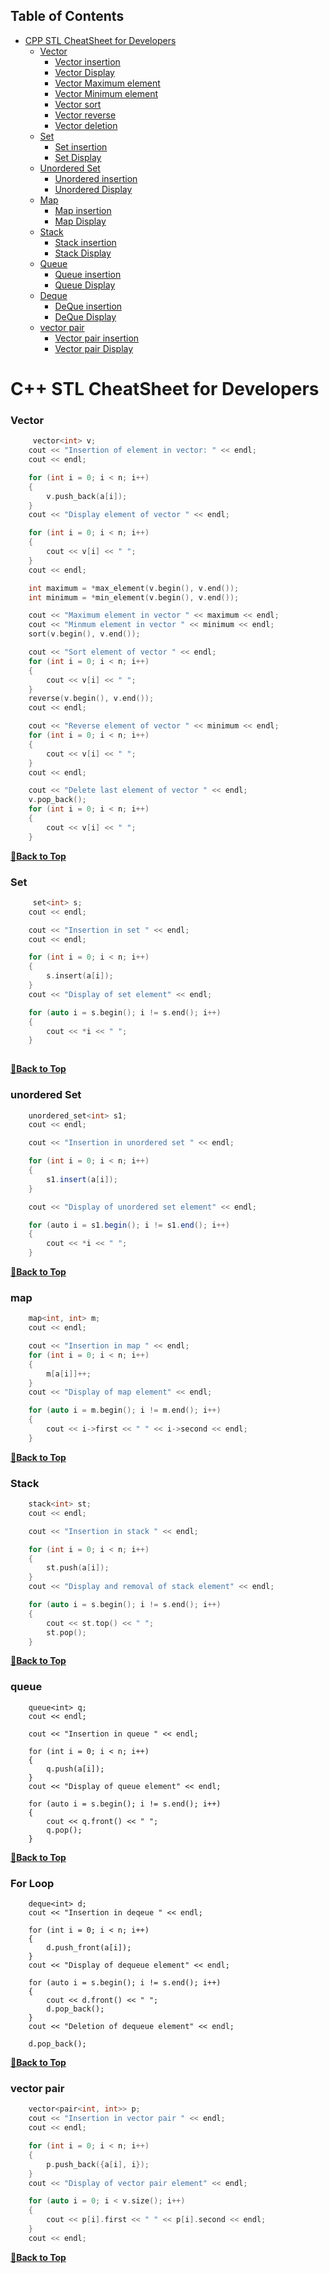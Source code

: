 ## Table of Contents

- [CPP STL CheatSheet for Developers](#cpp-stl-cheatsheet-for-developers)
	- [Vector](#vector)
		- [Vector insertion](#insertion-in-vector)
		- [Vector Display](#display-vector)
		- [Vector Maximum element](#vector-max)
		- [Vector Minimum element](#vector-min)
		- [Vector sort](#vector-sort)
		- [Vector reverse](#vector-reverse)
		- [Vector deletion](#vector-delete)
	- [Set](#set)
		- [Set insertion](#insertion-in-set)
		- [Set Display](#display-set)
	- [Unordered Set](#unordered-set)
		- [Unordered insertion](#insertion-in-unorderedset)
		- [Unordered Display](#display-unordered-set)
	- [Map](#map)
		- [Map insertion](#insertion-in-map)
		- [Map Display](#display-map)
	- [Stack](#set)
		- [Stack insertion](#insertion-in-stack)
		- [Stack Display](#display-stack)
	- [Queue](#queue)
		- [Queue insertion](#insertion-in-queue)
		- [Queue Display](#display-queue)
	- [Deque](#deque)
		- [DeQue insertion](#insertion-in-deque)
		- [DeQue Display](#display-deque)
    - [vector pair](#vector-pair)
		- [Vector pair insertion](#insertion-in-vector-pair)
		- [Vector pair Display](#display-vector-pair)


# C++ STL CheatSheet for Developers


### Vector

```cpp
     vector<int> v;
    cout << "Insertion of element in vector: " << endl;
    cout << endl;

    for (int i = 0; i < n; i++)
    {
        v.push_back(a[i]);
    }
    cout << "Display element of vector " << endl;

    for (int i = 0; i < n; i++)
    {
        cout << v[i] << " ";
    }
    cout << endl;

    int maximum = *max_element(v.begin(), v.end());
    int minimum = *min_element(v.begin(), v.end());

    cout << "Maximum element in vector " << maximum << endl;
    cout << "Minmum element in vector " << minimum << endl;
    sort(v.begin(), v.end());

    cout << "Sort element of vector " << endl;
    for (int i = 0; i < n; i++)
    {
        cout << v[i] << " ";
    }
    reverse(v.begin(), v.end());
    cout << endl;

    cout << "Reverse element of vector " << minimum << endl;
    for (int i = 0; i < n; i++)
    {
        cout << v[i] << " ";
    }
    cout << endl;

    cout << "Delete last element of vector " << endl;
    v.pop_back();
    for (int i = 0; i < n; i++)
    {
        cout << v[i] << " ";
    }
```

**[🔼Back to Top](#table-of-contents)**

### Set

```cpp
	 set<int> s;
    cout << endl;

    cout << "Insertion in set " << endl;
    cout << endl;

    for (int i = 0; i < n; i++)
    {
        s.insert(a[i]);
    }
    cout << "Display of set element" << endl;

    for (auto i = s.begin(); i != s.end(); i++)
    {
        cout << *i << " ";
    }
  

```

**[🔼Back to Top](#table-of-contents)**

### unordered Set

```java
	unordered_set<int> s1;
    cout << endl;

    cout << "Insertion in unordered set " << endl;

    for (int i = 0; i < n; i++)
    {
        s1.insert(a[i]);
    }

    cout << "Display of unordered set element" << endl;

    for (auto i = s1.begin(); i != s1.end(); i++)
    {
        cout << *i << " ";
    }

```

**[🔼Back to Top](#table-of-contents)**


### map

```cpp
	map<int, int> m;
    cout << endl;

    cout << "Insertion in map " << endl;
    for (int i = 0; i < n; i++)
    {
        m[a[i]]++;
    }
    cout << "Display of map element" << endl;

    for (auto i = m.begin(); i != m.end(); i++)
    {
        cout << i->first << " " << i->second << endl;
    }  
```

**[🔼Back to Top](#table-of-contents)**

### Stack 

```cpp
    stack<int> st;
    cout << endl;

    cout << "Insertion in stack " << endl;

    for (int i = 0; i < n; i++)
    {
        st.push(a[i]);
    }
    cout << "Display and removal of stack element" << endl;

    for (auto i = s.begin(); i != s.end(); i++)
    {
        cout << st.top() << " ";
        st.pop();
    } 
```

**[🔼Back to Top](#table-of-contents)**

### queue

```queue
	queue<int> q;
    cout << endl;

    cout << "Insertion in queue " << endl;

    for (int i = 0; i < n; i++)
    {
        q.push(a[i]);
    }
    cout << "Display of queue element" << endl;

    for (auto i = s.begin(); i != s.end(); i++)
    {
        cout << q.front() << " ";
        q.pop();
    }
```

**[🔼Back to Top](#table-of-contents)**

### For Loop

```Deque
	deque<int> d;
    cout << "Insertion in deqeue " << endl;

    for (int i = 0; i < n; i++)
    {
        d.push_front(a[i]);
    }
    cout << "Display of dequeue element" << endl;

    for (auto i = s.begin(); i != s.end(); i++)
    {
        cout << d.front() << " ";
        d.pop_back();
    }
    cout << "Deletion of dequeue element" << endl;

    d.pop_back(); 
```

**[🔼Back to Top](#table-of-contents)**

### vector pair

```cpp
    vector<pair<int, int>> p;
    cout << "Insertion in vector pair " << endl;
    cout << endl;

    for (int i = 0; i < n; i++)
    {
        p.push_back({a[i], i});
    }
    cout << "Display of vector pair element" << endl;

    for (auto i = 0; i < v.size(); i++)
    {
        cout << p[i].first << " " << p[i].second << endl;
    }
    cout << endl;
```

**[🔼Back to Top](#table-of-contents)**

